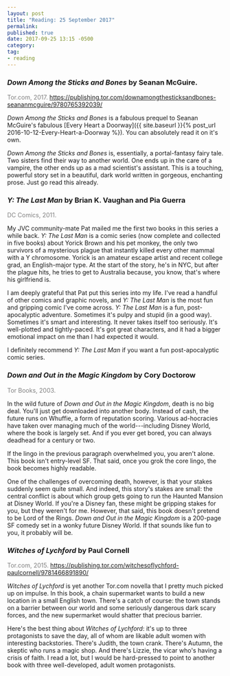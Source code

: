 ```yaml
---
layout: post
title: "Reading: 25 September 2017"
permalink:
published: true
date: 2017-09-25 13:15 -0500
category:
tag:
- reading
---
```


### *Down Among the Sticks and Bones* by Seanan McGuire.

<p style="color: gray">Tor.com, 2017. <a href="https://publishing.tor.com/downamongthesticksandbones-seananmcguire/9780765392039/">https://publishing.tor.com/downamongthesticksandbones-seananmcguire/9780765392039/</a></p>

*Down Among the Sticks and Bones* is a fabulous prequel to Seanan McGuire's fabulous [Every Heart a Doorway]({{ site.baseurl }}{% post_url 2016-10-12-Every-Heart-a-Doorway %}). You can absolutely read it on it's own.

*Down Among the Sticks and Bones* is, essentially, a portal-fantasy fairy tale. Two sisters find their way to another world. One ends up in the care of a vampire, the other ends up as a mad scientist's assistant. This is a touching, powerful story set in a beautiful, dark world written in gorgeous, enchanting prose. Just go read this already.

### *Y: The Last Man* by Brian K. Vaughan and Pia Guerra

<p style="color: gray">DC Comics, 2011.</p>

My JVC community-mate Pat mailed me the first two books in this series a while back. *Y: The Last Man* is a comic series (now complete and collected in five books) about Yorick Brown and his pet monkey, the only two survivors of a mysterious plague that instantly killed every other mammal with a Y chromosome. Yorick is an amateur escape artist and recent college grad, an English-major type. At the start of the story, he's in NYC, but after the plague hits, he tries to get to Australia because, you know, that's where his girlfriend is.

I am deeply grateful that Pat put this series into my life. I've read a handful of other comics and graphic novels, and *Y: The Last Man* is the most fun and gripping comic I've come across. *Y: The Last Man* is a fun, post-apocalyptic adventure. Sometimes it's pulpy and stupid (in a good way). Sometimes it's smart and interesting. It never takes itself too seriously. It's well-plotted and tightly-paced. It's got great characters, and it had a bigger emotional impact on me than I had expected it would.

I definitely recommend *Y: The Last Man* if you want a fun post-apocalyptic comic series.

### *Down and Out in the Magic Kingdom* by Cory Doctorow

<p style="color: gray">Tor Books, 2003.</p>

In the wild future of *Down and Out in the Magic Kingdom*, death is no big deal. You'll just get downloaded into another body. Instead of cash, the future runs on Whuffie, a form of reputation scoring. Various ad-hocracies have taken over managing much of the world---including Disney World, where the book is largely set. And if you ever get bored, you can always deadhead for a century or two.

If the lingo in the previous paragraph overwhelmed you, you aren't alone. This book isn't entry-level SF. That said, once you grok the core lingo, the book becomes highly readable.

One of the challenges of overcoming death, however, is that your stakes suddenly seem quite small. And indeed, this story's stakes are small: the central conflict is about which group gets going to run the Haunted Mansion at Disney World. If you're a Disney fan, these might be gripping stakes for you, but they weren't for me. However, that said, this book doesn't pretend to be Lord of the Rings. *Down and Out in the Magic Kingdom* is a 200-page SF comedy set in a wonky future Disney World. If that sounds like fun to you, it probably will be.

### *Witches of Lychford* by Paul Cornell

<p style="color: gray">Tor.com, 2015. <a href="https://publishing.tor.com/witchesoflychford-paulcornell/9781466891890/">https://publishing.tor.com/witchesoflychford-paulcornell/9781466891890/</a></p>

*Witches of Lychford* is yet another Tor.com novella that I pretty much picked up on impulse. In this book, a chain supermarket wants to build a new location in a small English town. There's a catch of course: the town stands on a barrier between our world and some seriously dangerous dark scary forces, and the new supermarket would shatter that precious barrier.

Here's the best thing about *Witches of Lychford*: it's up to three protagonists to save the day, all of whom are likable adult women with interesting backstories. There's Judith, the town crank. There's Autumn, the skeptic who runs a magic shop. And there's Lizzie, the vicar who's having a crisis of faith. I read a lot, but I would be hard-pressed to point to another book with three well-developed, adult women protagonists.
